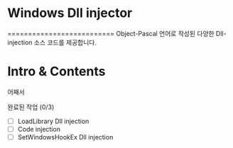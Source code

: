 # Windows Dll injector
==========================
Object-Pascal 언어로 작성된 다양한 Dll-injection 소스 코드를 제공합니다.

# Intro & Contents
어째서 

완료된 작업 (0/3)
- [ ] LoadLibrary Dll injection
- [ ] Code injection
- [ ] SetWindowsHookEx Dll injection
